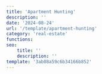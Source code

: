 ```yaml
---
title: 'Apartment Hunting'
description: ''
date: '2024-08-24'
url: '/template/apartment-hunting'
category: 'real-estate'
functions:
seo:
    title: ''
    description: ''
template: '3ab08a59c6b34166b852'
---
```

